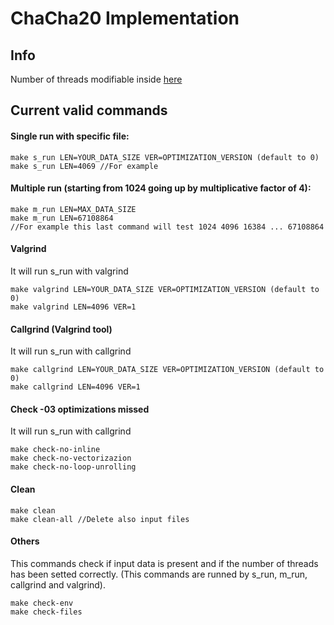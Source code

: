 # ChaCha20 Implementation

## Info
Number of threads modifiable inside [here](./num_thread_definer.sh)

## Current valid commands

#### Single run with specific file:

```
make s_run LEN=YOUR_DATA_SIZE VER=OPTIMIZATION_VERSION (default to 0)
make s_run LEN=4069 //For example
```

#### Multiple run (starting from 1024 going up by multiplicative factor of 4):
```
make m_run LEN=MAX_DATA_SIZE
make m_run LEN=67108864
//For example this last command will test 1024 4096 16384 ... 67108864
```

#### Valgrind
It will run s_run with valgrind
```
make valgrind LEN=YOUR_DATA_SIZE VER=OPTIMIZATION_VERSION (default to 0)
make valgrind LEN=4096 VER=1
```

#### Callgrind (Valgrind tool)
It will run s_run with callgrind
```
make callgrind LEN=YOUR_DATA_SIZE VER=OPTIMIZATION_VERSION (default to 0)
make callgrind LEN=4096 VER=1
```

#### Check -03 optimizations missed
It will run s_run with callgrind
```
make check-no-inline
make check-no-vectorizazion
make check-no-loop-unrolling
```

#### Clean
```
make clean
make clean-all //Delete also input files
```

#### Others
This commands check if input data is present and if the number of threads has been setted correctly. (This commands are runned by s_run, m_run, callgrind and valgrind).
```
make check-env
make check-files
```
